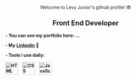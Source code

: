 <p align="center">Welcome to Levy Junior's github profile! 😎</p>
<h2 align="center"><b>Front End Developer<b></h2>

<p>- You can see my portfolio here: ...</p>
  <p>- My <a href="https://www.linkedin.com/in/levy-gomes-23543224a/">Linkedin</a> 💼</p>
<p>- Tools i use daily:</p>
<img align="left" alt="HTML" width="40px" style="padding-right:10px;" src="https://cdn.jsdelivr.net/gh/devicons/devicon/icons/html5/html5-plain.svg" />
<img align="left" alt="CSS" width="40px" style="padding-right:10px;" src="https://cdn.jsdelivr.net/gh/devicons/devicon/icons/css3/css3-plain.svg" />
<img align="left" alt="JavaScript" width="40px" src="https://cdn.jsdelivr.net/gh/devicons/devicon/icons/javascript/javascript-plain.svg" />
